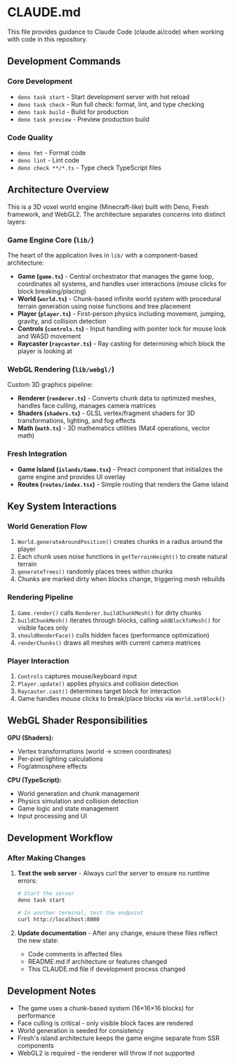 # CLAUDE.md

This file provides guidance to Claude Code (claude.ai/code) when working with
code in this repository.

## Development Commands

### Core Development

- `deno task start` - Start development server with hot reload
- `deno task check` - Run full check: format, lint, and type checking
- `deno task build` - Build for production
- `deno task preview` - Preview production build

### Code Quality

- `deno fmt` - Format code
- `deno lint` - Lint code
- `deno check **/*.ts` - Type check TypeScript files

## Architecture Overview

This is a 3D voxel world engine (Minecraft-like) built with Deno, Fresh
framework, and WebGL2. The architecture separates concerns into distinct layers:

### Game Engine Core (`lib/`)

The heart of the application lives in `lib/` with a component-based
architecture:

- **Game (`game.ts`)** - Central orchestrator that manages the game loop,
  coordinates all systems, and handles user interactions (mouse clicks for block
  breaking/placing)
- **World (`world.ts`)** - Chunk-based infinite world system with procedural
  terrain generation using noise functions and tree placement
- **Player (`player.ts`)** - First-person physics including movement, jumping,
  gravity, and collision detection
- **Controls (`controls.ts`)** - Input handling with pointer lock for mouse look
  and WASD movement
- **Raycaster (`raycaster.ts`)** - Ray casting for determining which block the
  player is looking at

### WebGL Rendering (`lib/webgl/`)

Custom 3D graphics pipeline:

- **Renderer (`renderer.ts`)** - Converts chunk data to optimized meshes,
  handles face culling, manages camera matrices
- **Shaders (`shaders.ts`)** - GLSL vertex/fragment shaders for 3D
  transformations, lighting, and fog effects
- **Math (`math.ts`)** - 3D mathematics utilities (Mat4 operations, vector math)

### Fresh Integration

- **Game Island (`islands/Game.tsx`)** - Preact component that initializes the
  game engine and provides UI overlay
- **Routes (`routes/index.tsx`)** - Simple routing that renders the Game island

## Key System Interactions

### World Generation Flow

1. `World.generateAroundPosition()` creates chunks in a radius around the player
2. Each chunk uses noise functions in `getTerrainHeight()` to create natural
   terrain
3. `generateTrees()` randomly places trees within chunks
4. Chunks are marked dirty when blocks change, triggering mesh rebuilds

### Rendering Pipeline

1. `Game.render()` calls `Renderer.buildChunkMesh()` for dirty chunks
2. `buildChunkMesh()` iterates through blocks, calling `addBlockToMesh()` for
   visible faces only
3. `shouldRenderFace()` culls hidden faces (performance optimization)
4. `renderChunks()` draws all meshes with current camera matrices

### Player Interaction

1. `Controls` captures mouse/keyboard input
2. `Player.update()` applies physics and collision detection
3. `Raycaster.cast()` determines target block for interaction
4. Game handles mouse clicks to break/place blocks via `World.setBlock()`

## WebGL Shader Responsibilities

**GPU (Shaders):**

- Vertex transformations (world → screen coordinates)
- Per-pixel lighting calculations
- Fog/atmosphere effects

**CPU (TypeScript):**

- World generation and chunk management
- Physics simulation and collision detection
- Game logic and state management
- Input processing and UI

## Development Workflow

### After Making Changes

1. **Test the web server** - Always curl the server to ensure no runtime errors:
   ```bash
   # Start the server
   deno task start

   # In another terminal, test the endpoint
   curl http://localhost:8000
   ```

2. **Update documentation** - After any change, ensure these files reflect the
   new state:
   - Code comments in affected files
   - README.md if architecture or features changed
   - This CLAUDE.md file if development process changed

## Development Notes

- The game uses a chunk-based system (16×16×16 blocks) for performance
- Face culling is critical - only visible block faces are rendered
- World generation is seeded for consistency
- Fresh's island architecture keeps the game engine separate from SSR components
- WebGL2 is required - the renderer will throw if not supported
